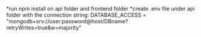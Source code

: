 *run npm install on api folder and frontend folder
*create .env file under api folder with the connection string: 
DATABASE_ACCESS = "mongodb+srv://user:password@host/DBname?retryWrites=true&w=majority"



